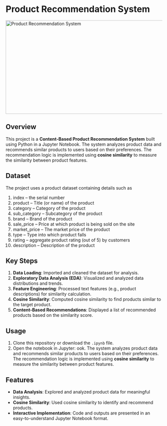 # Product Recommendation System
<img src="https://github.com/user-attachments/assets/3648bf7f-ae33-464c-ab22-eb7e00914ab2" alt="Product Recommendation System" width="800" height="300">



## Overview
This project is a **Content-Based Product Recommendation System** built using Python in a Jupyter Notebook. The system analyzes product data and recommends similar products to users based on their preferences. The recommendation logic is implemented using **cosine similarity** to measure the similarity between product features.

## Dataset
The project uses a product dataset containing details such as 
1. index – the serial number
2. product – Title (or name) of the product
3. category – Category of the product
4. sub_category – Subcategory of the product
5. brand – Brand of the product
6. sale_price – Price at which product is being sold on the site
7. market_price – The market price of the product
8. type – Type into which product falls
9. rating – aggregate product rating (out of 5) by customers
10. description – Description of the product

## Key Steps
1. **Data Loading**: Imported and cleaned the dataset for analysis.
2. **Exploratory Data Analysis (EDA)**: Visualized and analyzed data distributions and trends.
3. **Feature Engineering**: Processed text features (e.g., product descriptions) for similarity calculation.
4. **Cosine Similarity**: Computed cosine similarity to find products similar to the target product.
5. **Content-Based Recommendations**: Displayed a list of recommended products based on the similarity score.

## Usage
1. Clone this repository or download the `.ipynb` file.
2. Open the notebook in Jupyter:
ook. The system analyzes product data and recommends similar products to users based on their preferences. The recommendation logic is implemented using **cosine similarity** to measure the similarity between product features.

## Features
- **Data Analysis**: Explored and analyzed product data for meaningful insights.
- **Cosine Similarity**: Used cosine similarity to identify and recommend products.
- **Interactive Implementation**: Code and outputs are presented in an easy-to-understand Jupyter Notebook format.



